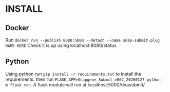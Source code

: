 # INSTALL
## Docker
Run `docker run --publish 8080:5000 --detach --name snap-submit-plug NAME HERE` Check it is up using localhost:8080/status

## Python
Using python run `pip install -r requirements.txt` to install the requirements.
then run `FLASK_APP=Snapgene_Submit_v002_20200127 python -m flask run`.
A flask module will run at localhost:5000/dnasubmit/.
